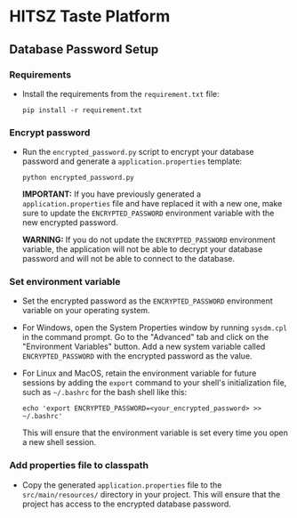 # HITSZ Taste Platform

## Database Password Setup

### Requirements

- Install the requirements from the `requirement.txt` file:

    ```shell
    pip install -r requirement.txt
    ```

### Encrypt password

- Run the `encrypted_password.py` script to encrypt your database password and generate a `application.properties` template:

    ```shell
    python encrypted_password.py
    ```

  **IMPORTANT:** If you have previously generated a `application.properties` file and have replaced it with a new one, make sure to update the `ENCRYPTED_PASSWORD` environment variable with the new encrypted password.

  **WARNING:** If you do not update the `ENCRYPTED_PASSWORD` environment variable, the application will not be able to decrypt your database password and will not be able to connect to the database.

### Set environment variable

- Set the encrypted password as the `ENCRYPTED_PASSWORD` environment variable on your operating system.

- For Windows, open the System Properties window by running `sysdm.cpl` in the command prompt. Go to the "Advanced" tab and click on the "Environment Variables" button. Add a new system variable called `ENCRYPTED_PASSWORD` with the encrypted password as the value.

- For Linux and MacOS, retain the environment variable for future sessions by adding the `export` command to your shell's initialization file, such as `~/.bashrc` for the bash shell like this:

    ```shell
    echo 'export ENCRYPTED_PASSWORD=<your_encrypted_password> >> ~/.bashrc'
    ```

  This will ensure that the environment variable is set every time you open a new shell session.

### Add properties file to classpath

- Copy the generated `application.properties` file to the `src/main/resources/` directory in your project. This will ensure that the project has access to the encrypted database password.
